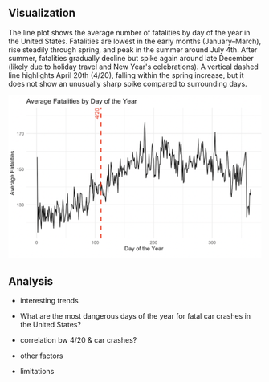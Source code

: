 ## Visualization

The line plot shows the average number of fatalities by day of the year in the United States. Fatalities are lowest in the early months (January–March), rise steadily through spring, and peak in the summer around July 4th. After summer, fatalities gradually decline but spike again around late December (likely due to holiday travel and New Year's celebrations). A vertical dashed line highlights April 20th (4/20), falling within the spring increase, but it does not show an unusually sharp spike compared to surrounding days.

![](images/Screenshot%202025-04-20%20at%206.47.05%20PM.png)

## Analysis

-   interesting trends

-   What are the most dangerous days of the year for fatal car crashes in the United States?

-   correlation bw 4/20 & car crashes?

-   other factors

-   limitations
